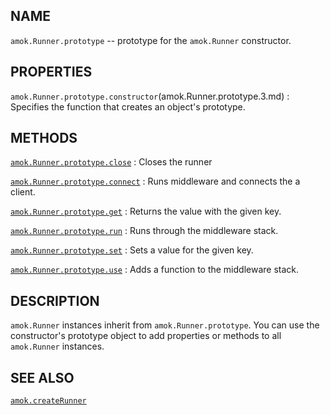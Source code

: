 ## NAME

`amok.Runner.prototype` -- prototype for the `amok.Runner` constructor.

## PROPERTIES

`amok.Runner.prototype.constructor`(amok.Runner.prototype.3.md)
:   Specifies the function that creates an object's prototype.

## METHODS

[`amok.Runner.prototype.close`](amok.Runner.prototype.close.3.md)
:   Closes the runner

[`amok.Runner.prototype.connect`](amok.Runner.prototype.close.3.md)
:   Runs middleware and connects the a client.

[`amok.Runner.prototype.get`](amok.Runner.prototype.get.3.md)
:   Returns the value with the given key.

[`amok.Runner.prototype.run`](amok.Runner.prototype.run.3.md)
:   Runs through the middleware stack.

[`amok.Runner.prototype.set`](amok.Runner.prototype.set.3.md)
:   Sets a value for the given key.

[`amok.Runner.prototype.use`](amok.Runner.prototype.use.3.md)
:   Adds a function to the middleware stack.

## DESCRIPTION

`amok.Runner` instances inherit from `amok.Runner.prototype`. You can use the
constructor's prototype object to add properties or methods to all `amok.Runner`
instances.

## SEE ALSO

[`amok.createRunner`](amok.createRunner.3.md)
